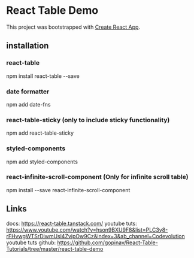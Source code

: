 # React Table Demo

This project was bootstrapped with [Create React App](https://github.com/facebook/create-react-app).

## installation

### react-table
npm install react-table --save

### date formatter
npm add date-fns

### react-table-sticky (only to include sticky functionality)
npm add react-table-sticky 

### styled-components
npm add styled-components

### react-infinite-scroll-component (Only for infinite scroll table)
npm install --save react-infinite-scroll-component

## Links

docs: https://react-table.tanstack.com/
youtube tuts: https://www.youtube.com/watch?v=hson9BXU9F8&list=PLC3y8-rFHvwgWTSrDiwmUsl4ZvipOw9Cz&index=3&ab_channel=Codevolution
youtube tuts github: https://github.com/gopinav/React-Table-Tutorials/tree/master/react-table-demo

